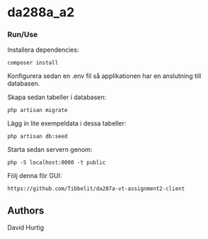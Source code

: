 # da288a_a2

### Run/Use
Installera dependencies:
```
composer install
```

Konfigurera sedan en .env fil så applikationen har en anslutning till databasen.

Skapa sedan tabeller i databasen:
```
php artisan migrate
```

Lägg in lite exempeldata i dessa tabeller:
```
php artisan db:seed
```

Starta sedan servern genom:
```
php -S localhost:8000 -t public
```

Följ denna för GUI:
```
https://github.com/Tibbelit/da287a-vt-assignment2-client
```

## Authors
David Hurtig